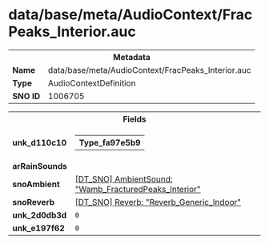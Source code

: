 <h1>data/base/meta/AudioContext/FracPeaks_Interior.auc</h1><table><tr><th colspan="100%">Metadata</th></tr><tr><td><b>Name</b></td><td>data/base/meta/AudioContext/FracPeaks_Interior.auc</td></tr><tr><td><b>Type</b></td><td>AudioContextDefinition</td></tr><tr><td><b>SNO ID</b></td><td>1006705</td></tr></table>

<table><tr><th colspan="100%">Fields</th></tr><tr><td><b>unk_d110c10</b></td><td><table><tr><th colspan="100%">Type_fa97e5b9</th></tr></table>

</td></tr><tr><td><b>arRainSounds</b></td><td></td></tr><tr><td><b>snoAmbient</b></td><td><a href="..\AmbientSound\Wamb_FracturedPeaks_Interior.ams">[DT_SNO] AmbientSound: "Wamb_FracturedPeaks_Interior"</a></td></tr><tr><td><b>snoReverb</b></td><td><a href="..\Reverb\Reverb_Generic_Indoor.rev">[DT_SNO] Reverb: "Reverb_Generic_Indoor"</a></td></tr><tr><td><b>unk_2d0db3d</b></td><td><code>0</code></td></tr><tr><td><b>unk_e197f62</b></td><td><code>0</code></td></tr></table>


